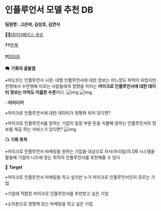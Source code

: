 # 인플루언서 모델 추천 DB

**팀원명 : 고은비, 김성호, 김연식**

🚧🚧[데이터베이스 생성](https://github.com/seongho726/Influencer-matching-system/blob/main/CreateDB.md)


❓❓[문제 ](https://github.com/seongho726/Influencer-matching-system/blob/main/Quest.md)

❗❗[ISSUE](https://github.com/seongho726/Influencer-matching-system/blob/main/Issue.md)

🗨️ **기획의 출발점**

▪️떠오르는 인플루언서 시장. 대형 인플루언서에 대한 정보는 어느정도 파악이 되었지만 천명에서 수천명에 이르는 사람들에게 영향을 끼치는
**마이크로 인플루언서에 대한 데이터 정보는 아직도 미흡한 수준**이다.
![img](https://i.imgur.com/BTekwd3.png)
![img](https://i.imgur.com/OEKeUJN.png)

💡**아이디어**

▪️마이크로 인플루언서에 대한 데이터가 정형화 되어 있다면?

▪️마이크로 인플루언서를 원하는 기업이 일정 부분 돈을 지불해 원하는 인플루언서의 정보를 제공 
    하는 서비스가 있다면?
![img](https://i.imgur.com/r5pDNZu.png)


📺 **기획 목적**

▪️마이크로 인플루언서 마케팅을 원하는 기업을 대상으로 자사(우리팀)의 DB 시스템을 활용해 기업의 니즈에 맞는 최적의 인플루언서를 추천해줄 수 있다

 🔭 **Target**

▪️마이크로 인플루언서 마케팅을 하고 싶지만 누가 마이크로 인플루언서인지 모르는 기업

▪️기업에 적합한 마이크로 인플루언서를 추천받고 싶은 기업

▪️소자본으로 영향력 있는 마케팅을 하고 싶은 기업
